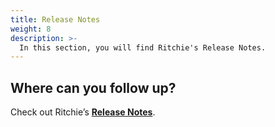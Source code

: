 ```yaml
---
title: Release Notes
weight: 8
description: >-
  In this section, you will find Ritchie's Release Notes.
---
```


## Where can you follow up?

Check out Ritchie’s [**Release Notes**](https://github.com/ZupIT/ritchie-cli/releases).
